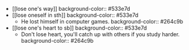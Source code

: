 - [[lose one's way]]
  background-color:: #533e7d
- [[lose oneself in sth]]
  background-color:: #533e7d
	- He lost himself in computer games.
	  background-color:: #264c9b
- [[lose one's heart to sb]]
  background-color:: #533e7d
	- Don't lose heart, you'll catch up with others if you study harder.
	  background-color:: #264c9b